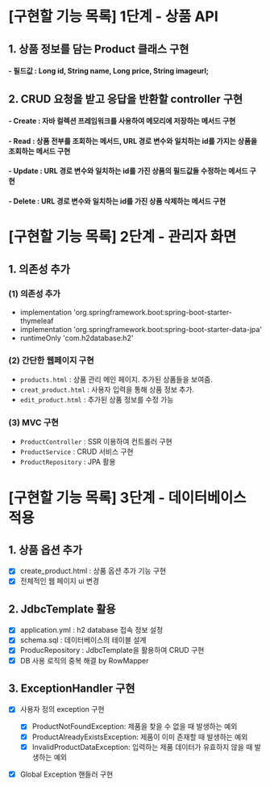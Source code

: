 # [구현할 기능 목록] 1단계 - 상품 API 
## 1. 상품 정보를 담는 Product 클래스 구현
#### - 필드값 : Long id, String name, Long price, String imageurl;
## 2. CRUD 요청을 받고 응답을 반환할 controller 구현
#### - Create : 자바 컬렉션 프레임워크를 사용하여 메모리에 저장하는 메서드 구현
#### - Read : 상품 전부를 조회하는 메서드, URL 경로 변수와 일치하는 id를 가지는 상품을 조회하는 메서드 구현
#### - Update : URL 경로 변수와 일치하는 id를 가진 상품의 필드값들 수정하는 메서드 구현
#### - Delete : URL 경로 변수와 일치하는 id를 가진 상품 삭제하는 메서드 구현


# [구현할 기능 목록] 2단계 - 관리자 화면 
## 1. 의존성 추가
### (1) 의존성 추가 
- implementation 'org.springframework.boot:spring-boot-starter-thymeleaf
- implementation 'org.springframework.boot:spring-boot-starter-data-jpa'
- runtimeOnly 'com.h2database:h2'
### (2) 간단한 웹페이지 구현
- `products.html` : 상품 관리 메인 페이지. 추가된 상품들을 보여줌.
- `creat_product.html` : 사용자 입력을 통해 상품 정보 추가.
- `edit_product.html` : 추가된 상품 정보를 수정 가능
### (3) MVC 구현
- `ProductController` : SSR 이용하여 컨트롤러 구현   
- `ProductService` : CRUD 서비스 구현 
- `ProductRepository` : JPA 활용

# [구현할 기능 목록] 3단계 - 데이터베이스 적용
## 1. 상품 옵션 추가
- [x] create_product.html : 상품 옵션 추가 기능 구현
- [x] 전체적인 웹 페이지 ui 변경

## 2. JdbcTemplate 활용
- [x] application.yml : h2 database 접속 정보 설정
- [x] schema.sql : 데이터베이스의 테이블 설계
- [x] ProducRepository : JdbcTemplate을 활용하여 CRUD 구현 
- [x] DB 사용 로직의 중복 해결 by RowMapper

## 3. ExceptionHandler 구현
- [x] 사용자 정의 exception 구현
  - [x] ProductNotFoundException: 제품을 찾을 수 없을 때 발생하는 예외   
  - [x] ProductAlreadyExistsException: 제품이 이미 존재할 때 발생하는 예외
  - [x] InvalidProductDataException: 입력하는 제품 데이터가 유효하지 않을 때 발생하는 예외
- [x] Global Exception 핸들러 구현 

